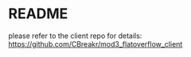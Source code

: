 # README

please refer to the client repo for details: https://github.com/CBreakr/mod3_flatoverflow_client